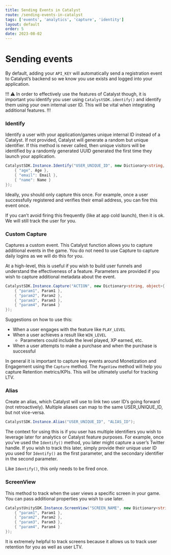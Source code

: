 ```yaml
---
title: Sending Events in Catalyst
route: /sending-events-in-catalyst
tags: ['events', 'analytics', 'capture', 'identity']
layout: default
order: 5
date: 2023-08-02
---
```

# Sending events

By default, adding your `API_KEY` will automatically send a registration event to Catalyst’s backend so we know you use exists and logged into your application.

!!! :warning:
In order to effectively use the features of Catalyst though, it is important you identify you user using `CatalystSDK.identify()` and identify them using your own internal user ID. This will be vital when integrating additional features.
!!!


### Identify

Identify a user with your application/games unique internal ID instead of a Catalyst. If not provided, Catalyst will generate a random but unique identifier. If this method is never called, then unique visitors will be identified by a randomly generated UUID generated the first time they launch your application.

```csharp
CatalystSDK.Instance.Identify("USER_UNIQUE_ID", new Dictionary<string, object>{
    { "age", Age },
    { "email": Email },
    { "name": Name }
});
```

Ideally, you should only capture this once. For example, once a user successfully registered and verifies their email address, you can fire this event once.

If you can’t avoid firing this frequently (like at app cold launch), then it is ok. We will still track the user for you.


### Custom Capture

Captures a custom event. This Catalyst function allows you to capture additional events in the game. You do not need to use Capture to capture daily logins as we will do this for you.

At a high-level, this is useful if you wish to build user funnels and understand the effectiveness of a feature. Parameters are provided if you wish to capture additional metadata about the event.

```csharp
CatalystSDK.Instance.Capture("ACTION", new Dictionary<string, object>{
    { "param1", Param1 },
    { "param2", Param2 },
    { "param3", Param3 },
    { "param4", Param4 }
});
```

Suggestions on how to use this:

- When a user engages with the feature like `PLAY_LEVEL`
- When a user achieves a result like `WIN_LEVEL`
    - Parameters could include the level played, XP earned, etc.
- When a user attempts to make a purchase and when the purchase is successful

In general it is important to capture key events around Monetization and Engagement using the `Capture` method. The `PageView` method will help you capture Retention metrics/KPIs. This will be ultimately useful for tracking LTV.


### Alias

Create an alias, which Catalyst will use to link two user ID’s going forward (not retroactively). Multiple aliases can map to the same USER_UNIQUE_ID, but not vice-versa.

```csharp
CatalystSDK.Instance.Alias("USER_UNIQUE_ID", "ALIAS_ID");
```

The context for using this is if you user has multiple identifiers you wish to leverage later for analytics or Catalyst feature purposes. For example, once you’ve used the `Identify()` method, you later might capture a user’s Twitter handle. If you wish to track this later, simply provide their unique user ID you used for `Identify()` as the first parameter, and the secondary identifier in the second parameter.

Like `Identify()`, this only needs to be fired once.


### ScreenView

This method to track when the user views a specific screen in your game. You can pass additional properties you wish to use later.

```csharp
CatalystUnitySDK.Instance.ScreenView("SCREEN_NAME", new Dictionary<string, object>{
    { "param1", Param1 },
    { "param2", Param2 },
    { "param3", Param3 },
    { "param4", Param4 }
});
```

It is extremely helpful to track screens because it allows us to track user retention for you as well as user LTV.